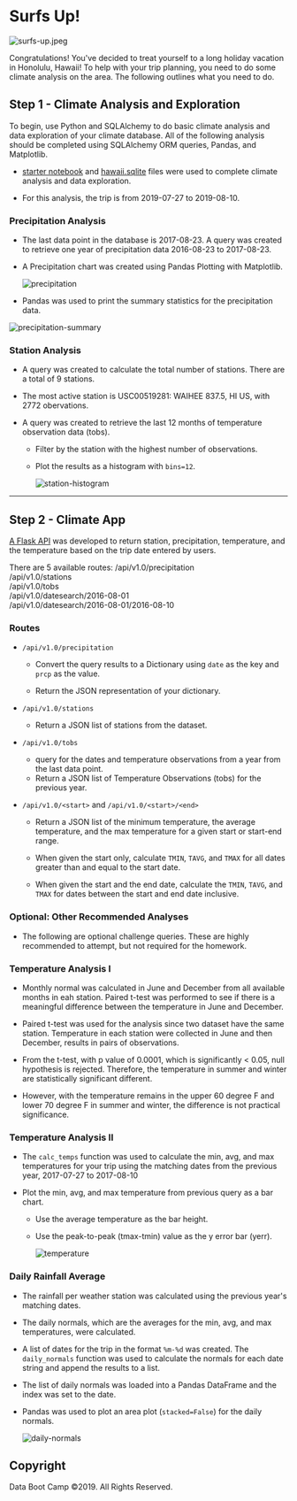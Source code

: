 # Surfs Up!

![surfs-up.jpeg](Images/surfs-up.png)

Congratulations! You've decided to treat yourself to a long holiday vacation in Honolulu, Hawaii! To help with your trip planning, you need to do some climate analysis on the area. The following outlines what you need to do.

## Step 1 - Climate Analysis and Exploration

To begin, use Python and SQLAlchemy to do basic climate analysis and data exploration of your climate database. All of the following analysis should be completed using SQLAlchemy ORM queries, Pandas, and Matplotlib.

* [starter notebook](climate_starter.ipynb) and [hawaii.sqlite](Resources/hawaii.sqlite) files were used to complete climate analysis and data exploration.

* For this analysis, the trip is from 2019-07-27 to 2019-08-10.


### Precipitation Analysis

* The last data point in the database is 2017-08-23. A query was created to retrieve one year of precipitation data 2016-08-23 to 2017-08-23.
* A Precipitation chart was created using Pandas Plotting with Matplotlib.


  ![precipitation](Outputs/Precipitation.png)

* Pandas was used to print the summary statistics for the precipitation data.

![precipitation-summary](Outputs/Precipitation_Summary)

### Station Analysis

* A query was created to calculate the total number of stations. There are a total of 9 stations.

* The most active station is USC00519281: WAIHEE 837.5, HI US, with 2772 obervations.

  
* A query was created to retrieve the last 12 months of temperature observation data (tobs).

  * Filter by the station with the highest number of observations.

  * Plot the results as a histogram with `bins=12`.

    ![station-histogram](Outputs/Station_Histogram.png)

- - -

## Step 2 - Climate App

[A Flask API](Climate_App.py) was developed to return station, precipitation, temperature, and the temperature based on the trip date entered by users.

There are 5 available routes:
/api/v1.0/precipitation<br/>
/api/v1.0/stations<br/>
/api/v1.0/tobs<br/>
/api/v1.0/datesearch/2016-08-01<br/>
/api/v1.0/datesearch/2016-08-01/2016-08-10<br/>
### Routes


* `/api/v1.0/precipitation`

  * Convert the query results to a Dictionary using `date` as the key and `prcp` as the value.

  * Return the JSON representation of your dictionary.

* `/api/v1.0/stations`

  * Return a JSON list of stations from the dataset.

* `/api/v1.0/tobs`
  * query for the dates and temperature observations from a year from the last data point.
  * Return a JSON list of Temperature Observations (tobs) for the previous year.

* `/api/v1.0/<start>` and `/api/v1.0/<start>/<end>`

  * Return a JSON list of the minimum temperature, the average temperature, and the max temperature for a given start or start-end range.

  * When given the start only, calculate `TMIN`, `TAVG`, and `TMAX` for all dates greater than and equal to the start date.

  * When given the start and the end date, calculate the `TMIN`, `TAVG`, and `TMAX` for dates between the start and end date inclusive.


### Optional: Other Recommended Analyses

* The following are optional challenge queries. These are highly recommended to attempt, but not required for the homework.

### Temperature Analysis I

* Monthly normal was calculated in June and December from all available months in eah station. Paired t-test was performed to see if there is a meaningful difference between the temperature in June and December.

* Paired t-test was used for the analysis since two dataset have the same station. Temperature in each station were collected in June and then December, results in pairs of observations.

* From the t-test, with p value of 0.0001, which is significantly < 0.05, null hypothesis is rejected. Therefore, the temperature in summer and winter are statistically significant different.

* However, with the temperature remains in the upper 60 degree F and lower 70 degree F in summer and winter, the difference is not practical significance.

### Temperature Analysis II


* The `calc_temps` function was used to calculate the min, avg, and max temperatures for your trip using the matching dates from the previous year, 2017-07-27 to 2017-08-10

* Plot the min, avg, and max temperature from previous query as a bar chart.

  * Use the average temperature as the bar height.

  * Use the peak-to-peak (tmax-tmin) value as the y error bar (yerr).

    ![temperature](Outputs/Trip_Avg_Temp.png)

### Daily Rainfall Average

* The rainfall per weather station was calculated using the previous year's matching dates.

* The daily normals, which are the averages for the min, avg, and max temperatures, were calculated.

* A list of dates for the trip in the format `%m-%d` was created. The `daily_normals` function was used to calculate the normals for each date string and append the results to a list.

* The list of daily normals was loaded into a Pandas DataFrame and the index was set to the date.

* Pandas was used to plot an area plot (`stacked=False`) for the daily normals.

  ![daily-normals](Outputs/Trip_Daily_Normal.png)

## Copyright

Data Boot Camp ©2019. All Rights Reserved.
